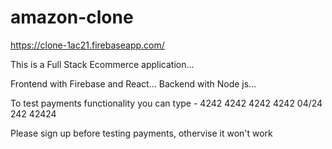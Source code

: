 # amazon-clone
https://clone-1ac21.firebaseapp.com/

This is a Full Stack Ecommerce application...

Frontend with Firebase and React...
Backend with Node js...

To test payments functionality you can type - 4242 4242 4242 4242 04/24 242 42424

Please sign up before testing payments, othervise it won't work
